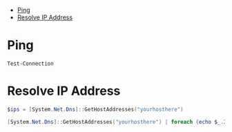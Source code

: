 * [Ping](#ping)
* [Resolve IP Address](#resolve-ip-address)
# Ping
```
Test-Connection
```
# Resolve IP Address
```powershell
$ips = [System.Net.Dns]::GetHostAddresses("yourhosthere")

[System.Net.Dns]::GetHostAddresses("yourhosthere") | foreach {echo $_.IPAddressToString }
```
